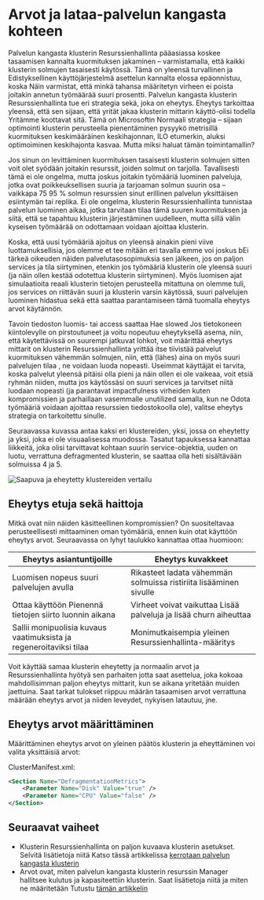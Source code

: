 <properties
   pageTitle="Azure palvelun kangasta arvot kohteen | Microsoft Azure"
   description="Yleiskatsaus käyttämällä eheytys tai palvelun kangasta arvot strategia kuin pakkaaminen"
   services="service-fabric"
   documentationCenter=".net"
   authors="masnider"
   manager="timlt"
   editor=""/>

<tags
   ms.service="Service-Fabric"
   ms.devlang="dotnet"
   ms.topic="article"
   ms.tgt_pltfrm="NA"
   ms.workload="NA"
   ms.date="08/19/2016"
   ms.author="masnider"/>

# <a name="defragmentation-of-metrics-and-load-in-service-fabric"></a>Arvot ja lataa-palvelun kangasta kohteen
Palvelun kangasta klusterin Resurssienhallinta pääasiassa koskee tasaamisen kannalta kuormituksen jakaminen – varmistamalla, että kaikki klusterin solmujen tasaisesti käytössä. Tämä on yleensä turvallinen ja Edistyksellinen käyttöjärjestelmä asettelun kannalta elossa epäonnistuu, koska Näin varmistat, että minkä tahansa määritetyn virheen ei poista joitakin annetun työmäärää suuri prosentti. Palvelun kangasta klusterin Resurssienhallinta tue eri strategia sekä, joka on eheytys. Eheytys tarkoittaa yleensä, että sen sijaan, että yrität jakaa klusterin mittarin käyttö-olisi todella Yritämme koottavat sitä. Tämä on Microsoftin Normaali strategia – sijaan optimointi klusterin perusteella pienentäminen pysyykö metrisillä kuormituksen keskimääräinen keskihajonnan, ILO etumerkin, aluksi optimoiminen keskihajonta kasvaa. Mutta miksi haluat tämän toimintamallin?

Jos sinun on levittäminen kuormituksen tasaisesti klusterin solmujen sitten voit olet syödään joitakin resurssit, joiden solmut on tarjolla. Tavallisesti tämä ei ole ongelma, mutta joskus joitakin työmääriä luominen palveluja, jotka ovat poikkeuksellisen suuria ja tarjoaman solmun suurin osa – vaikkapa 75 95 % solmun resurssien sinut erillinen palvelun yksittäisen esiintymän tai replika. Ei ole ongelma, klusterin Resurssienhallinta tunnistaa palvelun luominen aikaa, jotka tarvitaan tilaa tämä suuren kuormituksen ja siitä, että se tapahtuu klusterin järjestäminen uudelleen, mutta sillä välin kyseisen työmäärää on odottamaan voidaan ajoittaa klusterin.

Koska, että uusi työmääriä ajoitus on yleensä ainakin pieni viive luottamuksellisia, jos olemme et tee mitään eri tavalla emme voi joskus bEi tärkeä oikeuden näiden palvelutasosopimuksia sen jälkeen, jos on paljon services ja tila siirtyminen, etenkin jos työmääriä klusterin ole yleensä suuri (ja näin ollen kestää odotettua klusterin siirtyminen). Myös luomisen ajat simulaatioita reaali klusterin tietojen perusteella mitattuna on olemme tuli, jos services on riittävän suuri ja klusterin varsin käytössä, suuri palvelujen luominen hidastua sekä että saattaa parantamiseen tämä tuomalla eheytys arvot käytännön.

Tavoin tiedoston luomis- tai access saattaa Hae slowed Jos tietokoneen kiintolevylle on pirstoutuneet ja voitu nopeutuu eheytyksellä asema, niin, että käytettävissä on suurempi jatkuvat lohkot, voit määrittää eheytys mittarit on klusterin Resurssienhallinta yrittää itse tiivistää palvelut kuormituksen vähemmän solmujen, niin, että (lähes) aina on myös suuri palvelujen tilaa , ne voidaan luoda nopeasti. Useimmat käyttäjät ei tarvita, koska palvelut yleensä pitäisi olla pieni ja näin ollen ei ole vaikeaa, voit etsiä ryhmän niiden, mutta jos käytössäsi on suuri services ja tarvitset niitä luodaan nopeasti (ja parantavat impactfulness virheiden kuten kompromissien ja parhaillaan vasemmalle unutilized samalla, kun ne Odota työmääriä voidaan ajoittaa resurssien tiedostokoolla ole), valitse eheytys strategia on tarkoitettu sinulle.

Seuraavassa kuvassa antaa kaksi eri klustereiden, yksi, jossa on eheytetty ja yksi, joka ei ole visuaalisessa muodossa. Tasatut tapauksessa kannattaa liikkeitä, joka olisi tarvittavat kohtaan suurin service-objektia, uuden on luotu, verrattuna defragmented klusterin, se saattaa olla heti sisältävään solmuissa 4 ja 5.

![Saapuva ja eheytetty klustereiden vertailu][Image1]

## <a name="defragmentation-pros-and-cons"></a>Eheytys etuja sekä haittoja
Mitkä ovat niin näiden käsitteellinen kompromissien? On suositeltavaa perusteellisesti mittaaminen oman työmääriä, ennen kuin otat käyttöön eheytys arvot. Seuraavassa on lyhyt taulukko kannattaa ottaa huomioon:

| Eheytys asiantuntijoille  | Eheytys kuvakkeet |
|----------------------|----------------------|
|Luomisen nopeus suuri palvelujen avulla | Rikasteet ladata vähemmän solmuissa ristiriita lisääminen sivulle
|Ottaa käyttöön Pienennä tietojen siirto luonnin aikana    | Virheet voivat vaikuttaa Lisää palveluja ja lisää churn aiheuttaa
|Sallii monipuolisia kuvaus vaatimuksista ja regeneroitaviksi tilaa | Monimutkaisempia yleinen Resurssienhallinta-määritys

Voit käyttää samaa klusterin eheytetty ja normaalin arvot ja Resurssienhallinta hyötyä sen parhaiten jotta saat asettelua, joka kokoaa mahdollisimman paljon eheytys mittarit, kun se aikana yritetään muiden jaettuina. Saat tarkat tulokset riippuu määrän tasaamisen arvot verrattuna määrään eheytys arvot ja niiden leveydet, nykyisen latautuu, jne.

## <a name="configuring-defragmentation-metrics"></a>Eheytys arvot määrittäminen
Määrittäminen eheytys arvot on yleinen päätös klusterin ja eheyttäminen voi valita yksittäisiä arvot:

ClusterManifest.xml:

```xml
<Section Name="DefragmentationMetrics">
    <Parameter Name="Disk" Value="true" />
    <Parameter Name="CPU" Value="false" />
</Section>
```

## <a name="next-steps"></a>Seuraavat vaiheet
- Klusterin Resurssienhallinta on paljon kuvaava klusterin asetukset. Selvitä lisätietoja niitä Katso tässä artikkelissa [kerrotaan palvelun kangasta klusterin](service-fabric-cluster-resource-manager-cluster-description.md)
- Arvot ovat, miten palvelun kangasta klusterin resurssin Manager hallitsee kulutus ja kapasiteettiin klusterin. Saat lisätietoja niitä ja miten ne määritetään Tutustu [tämän artikkelin](service-fabric-cluster-resource-manager-metrics.md)

[Image1]:./media/service-fabric-cluster-resource-manager-defragmentation-metrics/balancing-defrag-compared.png
